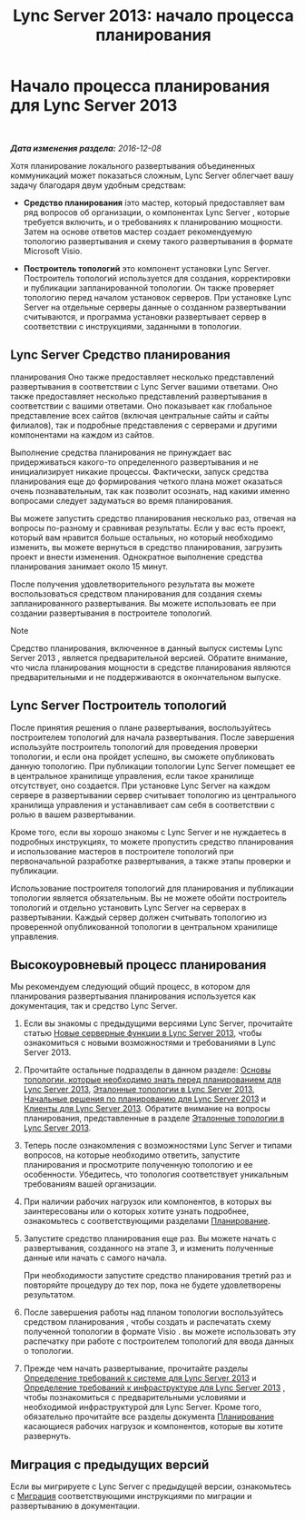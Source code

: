 ﻿---
title: 'Lync Server 2013: начало процесса планирования'
TOCTitle: Начало процесса планирования
ms:assetid: df3722b3-f859-49e1-b3ff-ee6863483731
ms:mtpsurl: https://technet.microsoft.com/ru-ru/library/Gg398986(v=OCS.15)
ms:contentKeyID: 49311399
ms.date: 12/10/2016
mtps_version: v=OCS.15
ms.translationtype: HT
---

# Начало процесса планирования для Lync Server 2013

 

_**Дата изменения раздела:** 2016-12-08_

Хотя планирование локального развертывания объединенных коммуникаций может показаться сложным, Lync Server облегчает вашу задачу благодаря двум удобным средствам:

  - **Средство планирования** iэто мастер, который предоставляет вам ряд вопросов об организации, о компонентах Lync Server , которые требуется включить, и о требованиях к планированию мощности. Затем на основе ответов мастер создает рекомендуемую топологию развертывания и схему такого развертывания в формате Microsoft Visio.

  - **Построитель топологий** это компонент установки Lync Server. Построитель топологий используется для создания, корректировки и публикации запланированной топологии. Он также проверяет топологию перед началом установок серверов. При установке Lync Server на отдельные серверы данные о созданном развертывании считываются, и программа установки развертывает сервер в соответствии с инструкциями, заданными в топологии.

## Lync Server Средство планирования

планирования Оно также предоставляет несколько представлений развертывания в соответствии с Lync Server вашими ответами. Оно также предоставляет несколько представлений развертывания в соответствии с вашими ответами. Оно показывает как глобальное представление всех сайтов (включая центральные сайты и сайты филиалов), так и подробные представления с серверами и другими компонентами на каждом из сайтов.

Выполнение средства планирования не принуждает вас придерживаться какого-то определенного развертывания и не инициализирует никакие процессы. Фактически, запуск средства планирования еще до формирования четкого плана может оказаться очень познавательным, так как позволит осознать, над какими именно вопросами следует задуматься во время планирования.

Вы можете запустить средство планирования несколько раз, отвечая на вопросы по-разному и сравнивая результаты. Если у вас есть проект, который вам нравится больше остальных, но который необходимо изменить, вы можете вернуться в средство планирования, загрузить проект и внести изменения. Однократное выполнение средства планирования занимает около 15 минут.

После получения удовлетворительного результата вы можете воспользоваться средством планирования для создания схемы запланированного развертывания. Вы можете использовать ее при создании развертывания в построителе топологий.

> [!NOTE]  
> Средство планирования, включенное в данный выпуск системы Lync Server 2013 , является предварительной версией. Обратите внимание, что числа планирования мощности в средстве планирования являются предварительными и не поддерживаются в окончательном выпуске.

## Lync Server Построитель топологий

После принятия решения о плане развертывания, воспользуйтесь построителем топологий для начала развертывания. После завершения используйте построитель топологий для проведения проверки топологии, и если она пройдет успешно, вы сможете опубликовать данную топологию. При публикации топологии Lync Server помещает ее в центральное хранилище управления, если такое хранилище отсутствует, оно создается. При установке Lync Server на каждом сервере в развертывании сервер считывает топологию из центрального хранилища управления и устанавливает сам себя в соответствии с ролью в вашем развертывании.

Кроме того, если вы хорошо знакомы с Lync Server и не нуждаетесь в подробных инструкциях, то можете пропустить средство планирования и использование мастеров в построителе топологий при первоначальной разработке развертывания, а также этапы проверки и публикации.

Использование построителя топологий для планирования и публикации топологии является обязательным. Вы не можете обойти построитель топологий и отдельно установить Lync Server на серверах в развертывании. Каждый сервер должен считывать топологию из проверенной опубликованной топологии в центральном хранилище управления.

## Высокоуровневый процесс планирования

Мы рекомендуем следующий общий процесс, в котором для планирования развертывания планирования используется как документация, так и средство Lync Server.

1.  Если вы знакомы с предыдущими версиями Lync Server, прочитайте статью [Новые серверные функции в Lync Server 2013](lync-server-2013-new-features.md), чтобы ознакомиться с новыми возможностями и требованиями в Lync Server 2013.

2.  Прочитайте остальные подразделы в данном разделе: [Основы топологии, которые необходимо знать перед планированием для Lync Server 2013](lync-server-2013-topology-basics-you-must-know-before-planning.md), [Эталонные топологии в Lync Server 2013](lync-server-2013-reference-topologies.md), [Начальные решения по планированию для Lync Server 2013](lync-server-2013-initial-planning-decisions.md) и [Клиенты для Lync Server 2013](lync-server-2013-clients.md). Обратите внимание на вопросы планирования, представленные в разделе [Эталонные топологии в Lync Server 2013](lync-server-2013-reference-topologies.md).

3.  Теперь после ознакомления с возможностями Lync Server и типами вопросов, на которые необходимо ответить, запустите планирования и просмотрите полученную топологию и ее особенности. Убедитесь, что топология соответствует уникальным требованиям вашей организации.

4.  При наличии рабочих нагрузок или компонентов, в которых вы заинтересованы или о которых хотите узнать подробнее, ознакомьтесь с соответствующими разделами [Планирование](lync-server-2013-planning.md).

5.  Запустите средство планирования еще раз. Вы можете начать с развертывания, созданного на этапе 3, и изменить полученные данные или начать с самого начала.
    
    При необходимости запустите средство планирования третий раз и повторяйте процедуру до тех пор, пока не будете удовлетворены результатом.

6.  После завершения работы над планом топологии воспользуйтесь средством планирования , чтобы создать и распечатать схему полученной топологии в формате Visio . вы можете использовать эту распечатку при работе с построителем топологий для ввода данных о топологии.

7.  Прежде чем начать развертывание, прочитайте разделы [Определение требований к системе для Lync Server 2013](lync-server-2013-determining-your-system-requirements.md) и [Определение требований к инфраструктуре для Lync Server 2013](lync-server-2013-determining-your-infrastructure-requirements.md) , чтобы познакомиться с предварительными условиями и необходимой инфраструктурой для Lync Server. Кроме того, обязательно прочитайте все разделы документа [Планирование](lync-server-2013-planning.md) касающиеся рабочих нагрузок и компонентов, которые вы хотите развернуть.

## Миграция с предыдущих версий

Если вы мигрируете с Lync Server с предыдущей версии, ознакомьтесь с [Миграция](migration.md) соответствующими инструкциями по миграции и развертыванию в документации.

